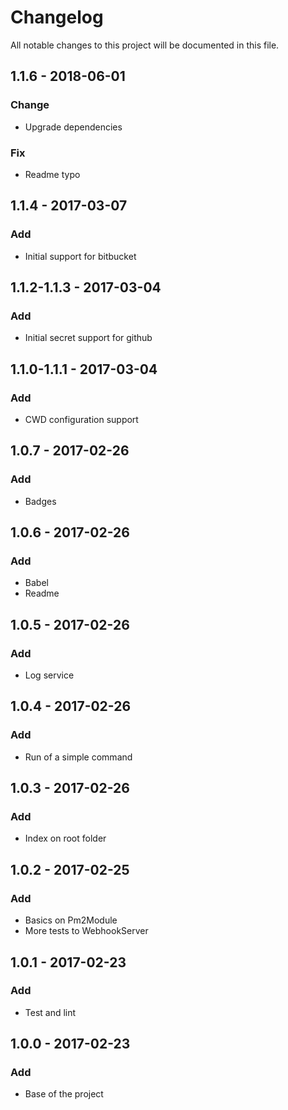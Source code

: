# Changelog
All notable changes to this project will be documented in this file.

## 1.1.6 - 2018-06-01
### Change
- Upgrade dependencies

### Fix
- Readme typo

## 1.1.4 - 2017-03-07
### Add
- Initial support for bitbucket

## 1.1.2-1.1.3 - 2017-03-04
### Add
- Initial secret support for github

## 1.1.0-1.1.1 - 2017-03-04
### Add
- CWD configuration support

## 1.0.7 - 2017-02-26
### Add
- Badges

## 1.0.6 - 2017-02-26
### Add
- Babel
- Readme

## 1.0.5 - 2017-02-26
### Add
- Log service

## 1.0.4 - 2017-02-26
### Add
- Run of a simple command

## 1.0.3 - 2017-02-26
### Add
- Index on root folder

## 1.0.2 - 2017-02-25
### Add
- Basics on Pm2Module
- More tests to WebhookServer

## 1.0.1 - 2017-02-23
### Add
- Test and lint

## 1.0.0 - 2017-02-23
### Add
- Base of the project